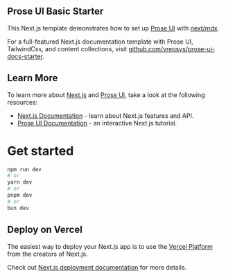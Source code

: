 ## Prose UI Basic Starter


This Next.js template demonstrates how to set up [Prose UI](https://prose-ui.com) with [next/mdx](https://nextjs.org/docs/pages/building-your-application/configuring/mdx).

For a full-featured Next.js documentation template with Prose UI, TailwindCss, and content collections, visit [github.com/vrepsys/prose-ui-docs-starter](https://github.com/vrepsys/prose-ui-docs-starter).

## Learn More

To learn more about [Next.js](https://nextjs.org) and [Prose UI](https://prose-ui.com), take a look at the following resources:

- [Next.js Documentation](https://nextjs.org/docs) - learn about Next.js features and API.
- [Prose UI Documentation](https://prose-ui.com/docs) - an interactive Next.js tutorial.

# Get started

```bash
npm run dev
# or
yarn dev
# or
pnpm dev
# or
bun dev
```

## Deploy on Vercel

The easiest way to deploy your Next.js app is to use the [Vercel Platform](https://vercel.com/new?utm_medium=default-template&filter=next.js&utm_source=create-next-app&utm_campaign=create-next-app-readme) from the creators of Next.js.

Check out [Next.js deployment documentation](https://nextjs.org/docs/app/building-your-application/deploying) for more details.